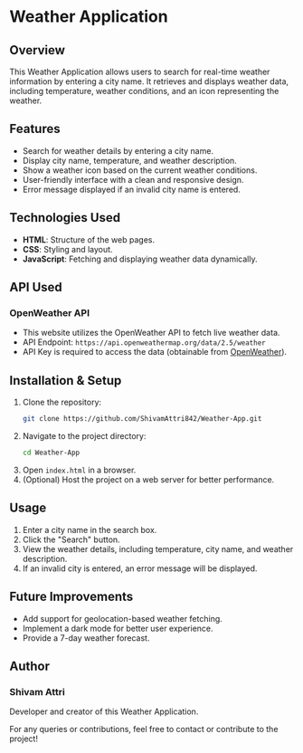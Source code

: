# Weather Application

## Overview
This Weather Application allows users to search for real-time weather information by entering a city name. It retrieves and displays weather data, including temperature, weather conditions, and an icon representing the weather.

## Features
- Search for weather details by entering a city name.
- Display city name, temperature, and weather description.
- Show a weather icon based on the current weather conditions.
- User-friendly interface with a clean and responsive design.
- Error message displayed if an invalid city name is entered.

## Technologies Used
- **HTML**: Structure of the web pages.
- **CSS**: Styling and layout.
- **JavaScript**: Fetching and displaying weather data dynamically.

## API Used
### OpenWeather API
- This website utilizes the OpenWeather API to fetch live weather data.
- API Endpoint: `https://api.openweathermap.org/data/2.5/weather`
- API Key is required to access the data (obtainable from [OpenWeather](https://openweathermap.org/api)).

## Installation & Setup
1. Clone the repository:
   ```bash
   git clone https://github.com/ShivamAttri842/Weather-App.git
   ```
2. Navigate to the project directory:
   ```bash
   cd Weather-App
   ```
3. Open `index.html` in a browser.
4. (Optional) Host the project on a web server for better performance.

## Usage
1. Enter a city name in the search box.
2. Click the "Search" button.
3. View the weather details, including temperature, city name, and weather description.
4. If an invalid city is entered, an error message will be displayed.

## Future Improvements
- Add support for geolocation-based weather fetching.
- Implement a dark mode for better user experience.
- Provide a 7-day weather forecast.

## Author
### Shivam Attri
Developer and creator of this Weather Application.

For any queries or contributions, feel free to contact or contribute to the project!

